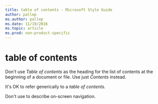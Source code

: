 ```yaml
---
title: table of contents - Microsoft Style Guide
author: pallep
ms.author: pallep
ms.date: 11/19/2016
ms.topic: article
ms.prod: non-product-specific
---
```


# table of contents

Don't use *Table of contents* as the heading for the list of contents at the beginning of a document or file. Use just *Contents* instead. 

It's OK to refer generically to a *table of contents*.

Don't use to describe on-screen navigation.
